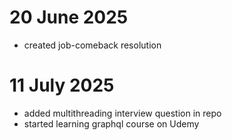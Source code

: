# 20 June 2025
- created job-comeback resolution

# 11 July 2025
- added multithreading interview question in repo
- started learning graphql course on Udemy

